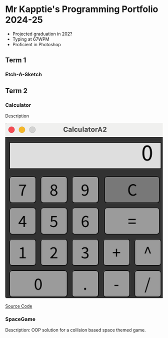 # Mr Kapptie's Programming Portfolio 2024-25
* Projected graduation in 202?
* Typing at 67WPM
* Proficient in Photoshop

## Term 1
### Etch-A-Sketch

## Term 2
### Calculator

Description

![Running App](https://github.com/kappter/programmingportfolio2025-a2/blob/main/images/calc.png?raw=true)

[Source Code](https://github.com/kappter/programmingportfolio2024a3/blob/main/src/term2/Calculator/Calculator.pde)

### SpaceGame
Description: OOP solution for a collision based space themed game.
![]()
[]()
